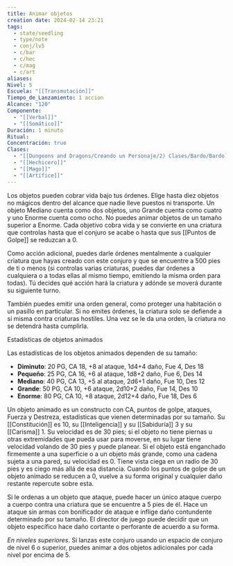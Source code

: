 ```yaml
---
title: Animar objetos
creation date: 2024-02-14 23:21
tags:
  - state/seedling
  - type/note
  - conj/lv5
  - c/bar
  - c/hec
  - c/mag
  - c/art
aliases: 
Nivel: 5
Escuela: "[[Transmutación]]"
Tiempo_de_Lanzamiento: 1 accion
Alcance: "120"
Componente:
  - "[[Verbal]]"
  - "[[Somático]]"
Duración: 1 minuto
Ritual: 
Concentración: true
Clases:
  - "[[Dungeons and Dragons/Creando un Personaje/2) Clases/Bardo/Bardo]]"
  - "[[Hechicero]]"
  - "[[Mago]]"
  - "[[Artífice]]"
---
```

Los objetos pueden cobrar vida bajo tus órdenes. Elige hasta diez objetos no mágicos dentro del alcance que nadie lleve puestos ni transporte. Un objeto Mediano cuenta como dos objetos, uno Grande cuenta como cuatro y uno Enorme cuenta como ocho. No puedes animar objetos de un tamaño superior a Enorme. Cada objetivo cobra vida y se convierte en una criatura que controlas hasta que el conjuro se acabe o hasta que sus [[Puntos de Golpe]] se reduzcan a 0.

Como acción adicional, puedes darle órdenes mentalmente a cualquier criatura que hayas creado con este conjuro y que se encuentre a 500 pies de ti o menos (si controlas varias criaturas, puedes dar órdenes a cualquiera o a todas ellas al mismo tiempo, emitiendo la misma orden para todas). Tú decides qué acción hará la criatura y adónde se moverá durante su siguiente turno. 

También puedes emitir una orden general, como proteger una habitación o un pasillo en particular. Si no emites órdenes, la criatura solo se defiende a sí misma contra criaturas hostiles. Una vez se le da una orden, la criatura no se detendrá hasta cumplirla.

Estadísticas de objetos animados

Las estadísticas de los objetos animados dependen de su tamaño:

- **Diminuto**: 20 PG, CA 18, +8 al ataque, 1d4+4 daño, Fue 4, Des 18
- **Pequeño**: 25 PG, CA 16, +6 al ataque, 1d8+2 daño, Fue 6, Des 14
- **Mediano**: 40 PG, CA 13, +5 al ataque, 2d6+1 daño, Fue 10, Des 12
- **Grande**: 50 PG, CA 10, +6 ataque, 2d10+2 daño, Fue 14, Des 10
- **Enorme**: 80 PG, CA 10, +8 ataque, 2d12+4 daño, Fue 18, Des 6

Un objeto animado es un constructo con CA, puntos de golpe, ataques, Fuerza y Destreza, estadísticas que vienen determinadas por su tamaño. Su [[Constitución]] es 10, su [[Inteligencia]] y su [[Sabiduría]] 3 y su [[Carisma]] 1. Su velocidad es de 30 pies; si el objeto no tiene piernas u otras extremidades que pueda usar para moverse, en su lugar tiene velocidad volando de 30 pies y puede planear. Si el objeto está enganchado firmemente a una superficie o a un objeto más grande, como una cadena sujeta a una pared, su velocidad es 0. Tiene vista ciega en un radio de 30 pies y es ciego más allá de esa distancia. Cuando los puntos de golpe de un objeto animado se reducen a 0, vuelve a su forma original y cualquier daño restante repercute sobre esta.

Si le ordenas a un objeto que ataque, puede hacer un único ataque cuerpo a cuerpo contra una criatura que se encuentre a 5 pies de él. Hace un ataque sin armas con bonificador de ataque e inflige daño contundente determinado por su tamaño. El director de juego puede decidir que un objeto específico hace daño cortante o perforante de acuerdo a su forma.

*En niveles superiores*. Si lanzas este conjuro usando un espacio de conjuro de nivel 6 o superior, puedes animar a dos objetos adicionales por cada nivel por encima de 5.